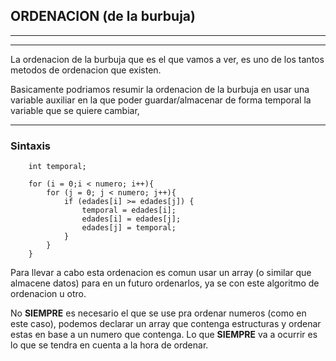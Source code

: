 ## ORDENACION (de la burbuja)
---
---

La ordenacion de la burbuja que es el que vamos a ver, es uno de los tantos metodos de ordenacion que existen.

Basicamente podriamos resumir la ordenacion de la burbuja en usar una variable auxiliar en la que poder guardar/almacenar de forma temporal la variable que se quiere cambiar,

---
### Sintaxis
```
	int temporal;
	
	for (i = 0;i < numero; i++){
		for (j = 0; j < numero; j++){
			if (edades[i] >= edades[j]) {
				temporal = edades[i];
				edades[i] = edades[j];
				edades[j] = temporal;
			}
		}
	}
```

Para llevar a cabo esta ordenacion es comun usar un array (o similar que almacene datos) para en un futuro ordenarlos, ya se con este algoritmo de ordenacion u otro.

No **SIEMPRE** es necesario el que se use pra ordenar numeros (como en este caso), podemos declarar un array que contenga estructuras y ordenar estas en base a un numero que contenga.
Lo que **SIEMPRE** va a ocurrir es lo que se tendra en cuenta a la hora de ordenar.